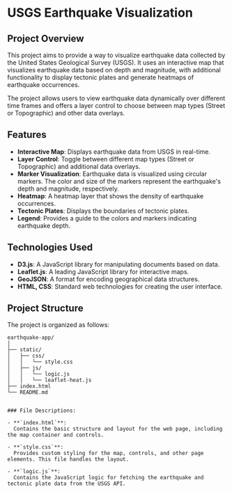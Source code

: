 # USGS Earthquake Visualization

## Project Overview

This project aims to provide a way to visualize earthquake data collected by the United States Geological Survey (USGS). It uses an interactive map that visualizes earthquake data based on depth and magnitude, with additional functionality to display tectonic plates and generate heatmaps of earthquake occurrences.

The project allows users to view earthquake data dynamically over different time frames and offers a layer control to choose between map types (Street or Topographic) and other data overlays.

## Features

- **Interactive Map**: Displays earthquake data from USGS in real-time.
- **Layer Control**: Toggle between different map types (Street or Topographic) and additional data overlays.
- **Marker Visualization**: Earthquake data is visualized using circular markers. The color and size of the markers represent the earthquake's depth and magnitude, respectively.
- **Heatmap**: A heatmap layer that shows the density of earthquake occurrences.
- **Tectonic Plates**: Displays the boundaries of tectonic plates.
- **Legend**: Provides a guide to the colors and markers indicating earthquake depth.

## Technologies Used

- **D3.js**: A JavaScript library for manipulating documents based on data.
- **Leaflet.js**: A leading JavaScript library for interactive maps.
- **GeoJSON**: A format for encoding geographical data structures.
- **HTML, CSS**: Standard web technologies for creating the user interface.

## Project Structure

The project is organized as follows:

```
earthquake-app/
│
├── static/
│   ├── css/
│   │   └── style.css         
│   ├── js/
│   │   └── logic.js          
│   │   └── leaflet-heat.js          
├── index.html                
└── README.md                 


### File Descriptions:

- **`index.html`**:  
  Contains the basic structure and layout for the web page, including the map container and controls.

- **`style.css`**:  
  Provides custom styling for the map, controls, and other page elements. This file handles the layout.

- **`logic.js`**:  
  Contains the JavaScript logic for fetching the earthquake and tectonic plate data from the USGS API.





